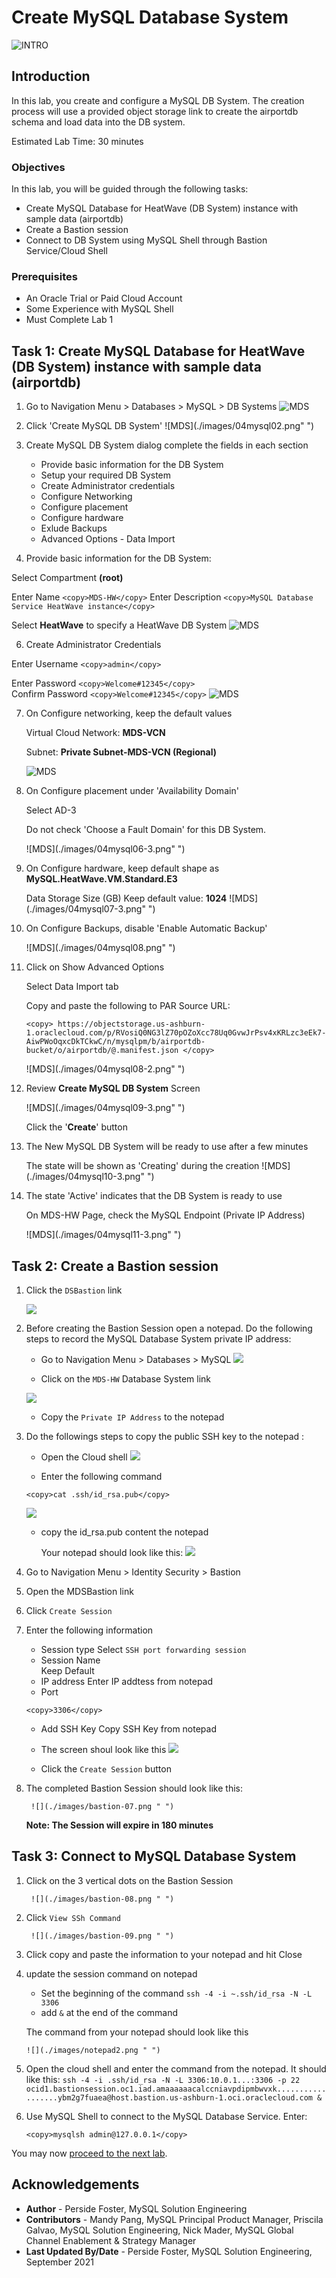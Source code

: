 # Create MySQL Database System
![INTRO](./images/00_mds_heatwave_2.png " ") 


## Introduction

In this lab, you create and configure a MySQL DB System. The creation process will use a provided object storage link to create the airportdb schema and load data into the DB system.    

Estimated Lab Time: 30 minutes


### Objectives

In this lab, you will be guided through the following tasks:

- Create MySQL Database for HeatWave (DB System) instance with sample data (airportdb)
- Create a Bastion session 
- Connect to DB System using MySQL Shell through Bastion Service/Cloud Shell


### Prerequisites

- An Oracle Trial or Paid Cloud Account
- Some Experience with MySQL Shell
- Must Complete Lab 1


## Task 1: Create MySQL Database for HeatWave (DB System) instance with sample data (airportdb)

1. Go to Navigation Menu > Databases > MySQL > DB Systems
    ![MDS](./images/04mysql01.png " ")

2. Click 'Create MySQL DB System'
    ![MDS](./images/04mysql02.png" ")

3. Create MySQL DB System dialog complete the fields in each section

    - Provide basic information for the DB System
    - Setup your required DB System
    - Create Administrator credentials
    - Configure Networking
    - Configure placement
    - Configure hardware
    - Exlude Backups
    - Advanced Options - Data Import
   

4. Provide basic information for the DB System:

 Select Compartment **(root)**

 Enter Name
     ```
    <copy>MDS-HW</copy>
    ```
 Enter Description 
    ```
    <copy>MySQL Database Service HeatWave instance</copy>
    ```
 
 Select **HeatWave** to specify a HeatWave DB System
    ![MDS](./images/04mysql03-3.png " ")

6. Create Administrator Credentials

 Enter Username
    ```
    <copy>admin</copy>
    ```
    
 Enter Password
    ```
    <copy>Welcome#12345</copy>
    ```   
 Confirm Password
    ```
    <copy>Welcome#12345</copy>
    ```
    ![MDS](./images/04mysql04.png " ")

7. On Configure networking, keep the default values

    Virtual Cloud Network: **MDS-VCN**
    
    Subnet: **Private Subnet-MDS-VCN (Regional)**

    ![MDS](./images/04mysql05.png " ")

8. On Configure placement under 'Availability Domain'
   
    Select AD-3

    Do not check 'Choose a Fault Domain' for this DB System. 

    ![MDS](./images/04mysql06-3.png" ")

9. On Configure hardware, keep default shape as **MySQL.HeatWave.VM.Standard.E3**

    Data Storage Size (GB) Keep default value:  **1024**
    ![MDS](./images/04mysql07-3.png" ")

10. On Configure Backups, disable 'Enable Automatic Backup'

    ![MDS](./images/04mysql08.png" ")

11. Click on Show Advanced Options 

    Select Data Import tab

    Copy and paste the following to PAR Source URL: 
  
    ```
    <copy> https://objectstorage.us-ashburn-1.oraclecloud.com/p/RVosiQ0NG3lZ70pOZoXcc78Uq0GvwJrPsv4xKRLzc3eEk7-AiwPWoOqxcDkTCkwC/n/mysqlpm/b/airportdb-bucket/o/airportdb/@.manifest.json </copy>
    ```   
    ![MDS](./images/04mysql08-2.png" ")

12. Review **Create MySQL DB System**  Screen 

    ![MDS](./images/04mysql09-3.png" ")

    
    Click the '**Create**' button

13. The New MySQL DB System will be ready to use after a few minutes 

    The state will be shown as 'Creating' during the creation
    ![MDS](./images/04mysql10-3.png" ")

14. The state 'Active' indicates that the DB System is ready to use 

    On MDS-HW Page, check the MySQL Endpoint (Private IP Address) 

    ![MDS](./images/04mysql11-3.png" ")

## Task 2: Create a Bastion session

1. Click the `DSBastion` link

     ![](./images/bastion-05.png " ")

2. Before creating the Bastion Session open a notepad. Do the following steps to record the MySQL Database System private IP address:

    - Go to Navigation Menu > Databases > MySQL
     ![](./images/db-list.png " ")

    - Click on the `MDS-HW` Database System link

     ![](./images/db-active.png " ")
    
    - Copy the `Private IP Address` to the notepad

3. Do the followings steps to copy  the public SSH key to the  notepad :

    - Open the Cloud shell
     ![](./images/cloudshell-10.png " ")    

    - Enter the following command

     ```
     <copy>cat .ssh/id_rsa.pub</copy>
     ```    
     ![](./images/cloudshell-11.png " ")  

    - copy the id_rsa.pub content the notepad

        Your notepad should look like this:
        ![](./images/notepad1.png " ")  
        
4. Go to Navigation Menu > Identity Security > Bastion

5. Open the MDSBastion link

6. Click `Create Session`

7. Enter the following information
    - Session type
      Select `SSH port forwarding session`
    - Session Name  
        Keep Default
    - IP address
        Enter IP addtess from notepad
    - Port
     ```
     <copy>3306</copy>
     ```      
    - Add SSH Key
        Copy SSH Key from notepad
    - The screen shoul look like this
        ![](./images/bastion-06.png " ") 

    - Click the `Create Session` button 

8. The completed Bastion Session should look like this:

        ![](./images/bastion-07.png " ") 

    **Note: The Session will expire in 180 minutes**

## Task 3: Connect to MySQL Database System

1. Click on the 3 vertical dots on the Bastion Session

        ![](./images/bastion-08.png " ") 

3. Click `View SSh Command`  

        ![](./images/bastion-09.png " ") 

4. Click copy and paste the information to your notepad and hit Close

5.  update the session command on notepad
    - Set the beginning of the command `ssh -4 -i ~.ssh/id_rsa -N -L 3306`
    - add `&` at the end of the command
    
    The command from your notepad should look like this

        ![](./images/notepad2.png " ") 
    
6. Open the cloud shell and enter the command from the notepad. It should like this:
    `ssh -4 -i .ssh/id_rsa -N -L 3306:10.0.1...:3306 -p 22 ocid1.bastionsession.oc1.iad.amaaaaaacalccniavpdipmbwvxk..................ybm2g7fuaea@host.bastion.us-ashburn-1.oci.oraclecloud.com &`

7. Use MySQL Shell to connect to the MySQL Database Service. Enter: 

     ```
     <copy>mysqlsh admin@127.0.0.1</copy>
     ``` 
 
You may now [proceed to the next lab](#next).

## Acknowledgements
* **Author** - Perside Foster, MySQL Solution Engineering 
* **Contributors** - Mandy Pang, MySQL Principal Product Manager,  Priscila Galvao, MySQL Solution Engineering, Nick Mader, MySQL Global Channel Enablement & Strategy Manager
* **Last Updated By/Date** - Perside Foster, MySQL Solution Engineering, September 2021
